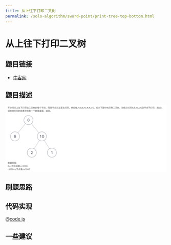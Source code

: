 ```yaml
---
title: 从上往下打印二叉树
permalink: /solo-algorithm/sword-point/print-tree-top-bottom.html
---
```

# 从上往下打印二叉树

## 题目链接

- [牛客网](https://www.nowcoder.com/share/jump/8484115461699854493561)

## 题目描述

![](../images/printFromTopToBottom.png)

## 刷题思路

## 代码实现

@[code js](@algorithm/sword-point/树/printFromTopToBottom.js)

## 一些建议
